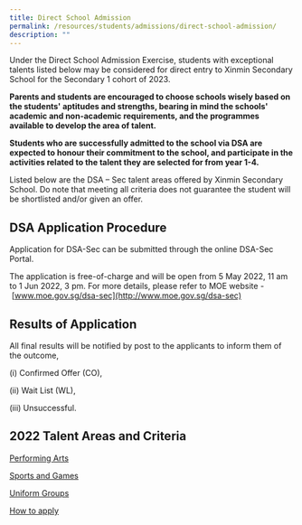 ```yaml
---
title: Direct School Admission
permalink: /resources/students/admissions/direct-school-admission/
description: ""
---
```

Under the Direct School Admission Exercise, students with exceptional talents listed below may be considered for direct entry to Xinmin Secondary School for the Secondary 1 cohort of 2023.

  

**Parents and students are encouraged to choose schools wisely based on the students' aptitudes and strengths, bearing in mind the schools' academic and non-academic requirements, and the programmes available to develop the area of talent.**

  

**Students who are successfully admitted to the school via DSA are expected to honour their commitment to the school, and participate in the activities related to the talent they are selected for from year 1-4.**

  

Listed below are the DSA – Sec talent areas offered by Xinmin Secondary School. Do note that meeting all criteria does not guarantee the student will be shortlisted and/or given an offer.

DSA Application Procedure
-------------------------

Application for DSA-Sec can be submitted through the online DSA-Sec Portal.

  

The application is free-of-charge and will be open from 5 May 2022, 11 am to 1 Jun 2022, 3 pm. For more details, please refer to MOE website - [www.moe.gov.sg/dsa-sec](http://www.moe.gov.sg/dsa-sec)

Results of Application
----------------------

All final results will be notified by post to the applicants to inform them of the outcome,

(i) Confirmed Offer (CO),

(ii) Wait List (WL),

(iii) Unsuccessful.

2022 Talent Areas and Criteria
------------------------------

[Performing Arts](https://xinminsec-moe-edu-sg-admin.cwp.sg/qql/slot/u505/2021/Resources/Students/DSA/2022/Performing%20Arts%202022.pdf)  

[Sports and Games](https://xinminsec-moe-edu-sg-admin.cwp.sg/qql/slot/u505/2021/Resources/Students/DSA/2022/Sports%20and%20Games%202022.pdf)  

[Uniform Groups](https://xinminsec-moe-edu-sg-admin.cwp.sg/qql/slot/u505/2021/Resources/Students/DSA/2022/UG%202022.pdf)  

  

[How to apply](https://xinminsec-moe-edu-sg-admin.cwp.sg/resources/students/admissions/direct-school-admission#_ptoo_99224)